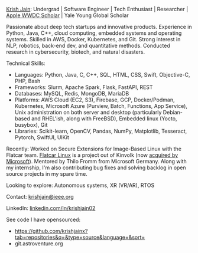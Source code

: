 [Krish Jain](https://www.linkedin.com/in/krishjain02/): Undergrad | Software Engineer | Tech Enthusiast | Researcher | [Apple WWDC Scholar](https://www.macworld.com/article/1457999/swift-student-challenge-apple.html) | Yale Young Global Scholar

Passionate about deep tech startups and innovative products. Experience in Python, Java, C++, cloud computing, embedded systems and operating systems. Skilled in AWS, Docker, Kubernetes, and Git. Strong interest in NLP, robotics, back-end dev, and quantitative methods. Conducted research in cybersecurity, biotech, and natural disasters.

Technical Skills:
- Languages: Python, Java, C, C++, SQL, HTML, CSS, Swift, Objective-C, PHP, Bash
- Frameworks: Slurm, Apache Spark, Flask, FastAPI, REST
- Databases: MySQL, Redis, MongoDB, MariaDB
- Platforms: AWS Cloud (EC2, S3), Firebase,  GCP, Docker/Podman, Kubernetes, Microsoft Azure (Purview, Batch, Functions, App Service), Unix administration on both server and desktop (particularly Debian-based and RHEL'ish, along with FreeBSD), Embedded linux (Yocto, busybox), Git
- Libraries: Scikit-learn, OpenCV, Pandas, NumPy, Matplotlib, Tesseract, Pytorch, SwiftUI, UIKit

Recently: Worked on Secure Extensions for Image-Based Linux with the Flatcar team. [Flatcar Linux](https://www.flatcar.org/) is a project out of Kinvolk (now [acquired by Microsoft](https://azure.microsoft.com/en-us/blog/microsoft-acquires-kinvolk-to-accelerate-containeroptimized-innovation/)). Mentored by Thilo Fromm from Microsoft Germany. Along with my internship, I'm also contributing bug fixes and solving backlog in open source projects in my spare time.

Looking to explore: Autonomous systems, XR (VR/AR), RTOS

Contact: krishjain@ieee.org

LinkedIn: [linkedin.com/in/krishjain02](https://www.linkedin.com/in/krishjain02/)

See code I have opensourced:
- https://github.com/krishjainx?tab=repositories&q=&type=source&language=&sort=
- git.astroventure.org





